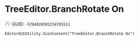 # TreeEditor.BranchRotate On
![](/img/TreeEditor.BranchRotate%20On.png)
GUID: `-5784820501234785511`
```
EditorGUIUtility.IconContent("TreeEditor.BranchRotate On")
```
